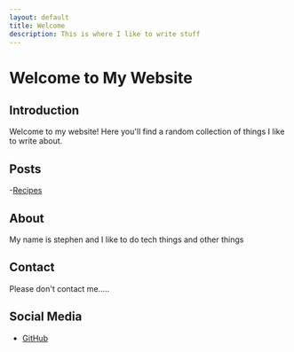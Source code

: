 ```yaml
---
layout: default
title: Welcome
description: This is where I like to write stuff
---
```


# Welcome to My Website
## Introduction
Welcome to my website! Here you'll find a random collection of things I like to write about. 

## Posts
-[Recipes](recipes/index.md)


## About
My name is stephen and I like to do tech things and other things 
## Contact
Please don't contact me.....

## Social Media
- [GitHub](https://github.com/stevo592)
